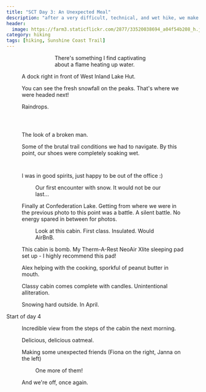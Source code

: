 ```yaml
---
title: "SCT Day 3: An Unexpected Meal"
description: "after a very difficult, technical, and wet hike, we make some unexpected friends at the luxurious Confederation Lake hut"
header:
  image: https://farm3.staticflickr.com/2877/33520038694_a04f54b208_h.jpg
category: hiking
tags: [hiking, Sunshine Coast Trail]
---
```

<figure style="width: 50%; margin: auto;"> 
  <img data-original="https://farm3.staticflickr.com/2827/33989673330_eb39217d1c_h.jpg" data-action="zoom" class="inline-image"/>
  <figcaption>There's something I find captivating about a flame heating up water.</figcaption>
</figure>
<figure> 
  <img data-original="https://farm3.staticflickr.com/2889/33563783943_f45276295a_h.jpg" data-action="zoom" class="inline-image"/>
  <figcaption>A dock right in front of West Inland Lake Hut.</figcaption>
</figure>
<figure> 
  <img data-original="https://farm3.staticflickr.com/2884/34374139025_424f415cda_h.jpg" data-action="zoom" class="inline-image"/>
  <figcaption>You can see the fresh snowfall on the peaks. That's where we were headed next!</figcaption>
</figure>
<figure> 
  <img data-original="https://farm3.staticflickr.com/2890/34215743862_dbdc28de91_h.jpg" data-action="zoom" class="inline-image"/>
  <figcaption>Raindrops.</figcaption>
</figure>
<figure> 
  <img data-original="https://farm3.staticflickr.com/2881/34374139385_8a089843fd_h.jpg" data-action="zoom" class="inline-image"/>
</figure>
<figure> 
  <img data-original="https://farm5.staticflickr.com/4170/34374139435_a587ebd540_h.jpg" data-action="zoom" class="inline-image"/>
</figure>
<figure> 
  <img data-original="https://farm3.staticflickr.com/2848/34332771286_b85ff5680c_h.jpg" data-action="zoom" class="inline-image"/>
</figure>
<figure> 
  <img data-original="https://farm3.staticflickr.com/2805/33521596044_14ac1a5dbc_h.jpg" data-action="zoom" class="inline-image"/>
  <figcaption>The look of a broken man.</figcaption>
</figure>
<figure> 
  <img data-original="https://farm3.staticflickr.com/2839/33979313190_de09d77098_h.jpg" data-action="zoom" class="inline-image"/>
  <figcaption>Some of the brutal trail conditions we had to navigate. By this point, our shoes were completely soaking wet.</figcaption>
</figure>
<figure style="width: 70%; margin: auto;"> 
  <img data-original="https://farm3.staticflickr.com/2864/34232818681_f9a127bdd0_h.jpg" data-action="zoom" class="inline-image"/>
</figure>
<figure> 
  <img data-original="https://farm5.staticflickr.com/4158/33553016533_797b32178a_h.jpg" data-action="zoom" class="inline-image"/>
</figure>
<figure> 
  <img data-original="https://farm5.staticflickr.com/4181/34232829061_7c4516dae3_h.jpg" data-action="zoom" class="inline-image"/>
  <figcaption>I was in good spirits, just happy to be out of the office :)</figcaption>
</figure>
<figure style="width: 70%; margin: auto;"> 
  <img data-original="https://farm5.staticflickr.com/4174/33553016183_875d9f8a15_h.jpg" data-action="zoom" class="inline-image"/>
  <figcaption>Our first encounter with snow. It would not be our last...</figcaption>
</figure>
<figure> 
  <img data-original="https://farm3.staticflickr.com/2863/34232828401_dfb6f398f1_h.jpg" data-action="zoom" class="inline-image"/>
  <figcaption>Finally at Confederation Lake. Getting from where we were in the previous photo to this point was a battle. A silent battle. No energy spared in between for photos.</figcaption>
</figure>
<figure style="width: 70%; margin: auto;"> 
  <img data-original="https://farm5.staticflickr.com/4163/33979312830_b764d8ceb0_h.jpg" data-action="zoom" class="inline-image"/>
  <figcaption>Look at this cabin. First class. Insulated. Would AirBnB.</figcaption>
</figure>
<figure> 
  <img data-original="https://farm3.staticflickr.com/2855/33553015453_e1ec03b91b_h.jpg" data-action="zoom" class="inline-image"/>
  <figcaption>This cabin is bomb. My Therm-A-Rest NeoAir Xlite sleeping pad set up - I highly recommend this pad!</figcaption>
</figure>
<figure> 
  <img data-original="https://farm3.staticflickr.com/2877/34363695735_342f0568bb_h.jpg" data-action="zoom" class="inline-image"/>
  <figcaption>Alex helping with the cooking, sporkful of peanut butter in mouth.</figcaption>
</figure>
<figure> 
  <img data-original="https://farm5.staticflickr.com/4191/34363702165_fd18ef86bd_h.jpg" data-action="zoom" class="inline-image"/>
  <figcaption>Classy cabin comes complete with candles. Unintentional alliteration.</figcaption>
</figure>
<figure> 
  <img data-original="https://farm3.staticflickr.com/2887/33979312760_9d42206ab5_h.jpg" data-action="zoom" class="inline-image"/>
  <figcaption>Snowing hard outside. In April.</figcaption>
</figure>

Start of day 4

<figure> 
  <img data-original="https://farm3.staticflickr.com/2847/34363701935_5f4b99014b_h.jpg" data-action="zoom" class="inline-image"/>
  <figcaption>Incredible view from the steps of the cabin the next morning.</figcaption>
</figure>
<figure> 
  <img data-original="https://farm3.staticflickr.com/2873/34322271476_f06cddc006_h.jpg" data-action="zoom" class="inline-image"/>
  <figcaption>Delicious, delicious oatmeal.</figcaption>
</figure>
<figure> 
  <img data-original="https://farm5.staticflickr.com/4159/33553015133_38b217f4f8_h.jpg" data-action="zoom" class="inline-image"/>
  <figcaption>Making some unexpected friends (Fiona on the right, Janna on the left)</figcaption>
</figure>
<figure style="width: 70%; margin: auto;"> 
  <img data-original="https://farm3.staticflickr.com/2861/33553014793_5d10edcc5d_h.jpg" data-action="zoom" class="inline-image"/>
  <figcaption>One more of them!</figcaption>
</figure>
<figure> 
  <img data-original="https://farm3.staticflickr.com/2813/34363701095_ce8e99a3db_h.jpg" data-action="zoom" class="inline-image"/>
  <figcaption>And we're off, once again.</figcaption>
</figure>

